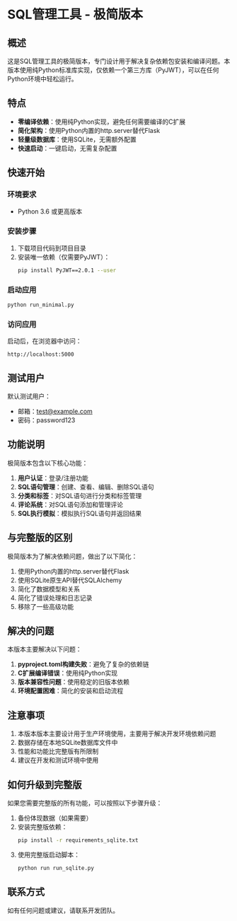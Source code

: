 # SQL管理工具 - 极简版本

## 概述

这是SQL管理工具的极简版本，专门设计用于解决复杂依赖包安装和编译问题。本版本使用纯Python标准库实现，仅依赖一个第三方库（PyJWT），可以在任何Python环境中轻松运行。

## 特点

- **零编译依赖**：使用纯Python实现，避免任何需要编译的C扩展
- **简化架构**：使用Python内置的http.server替代Flask
- **轻量级数据库**：使用SQLite，无需额外配置
- **快速启动**：一键启动，无需复杂配置

## 快速开始

### 环境要求

- Python 3.6 或更高版本

### 安装步骤

1. 下载项目代码到项目目录
2. 安装唯一依赖（仅需要PyJWT）：
   ```bash
   pip install PyJWT==2.0.1 --user
   ```

### 启动应用

```bash
python run_minimal.py
```

### 访问应用

启动后，在浏览器中访问：
```
http://localhost:5000
```

## 测试用户

默认测试用户：
- 邮箱：test@example.com
- 密码：password123

## 功能说明

极简版本包含以下核心功能：

1. **用户认证**：登录/注册功能
2. **SQL语句管理**：创建、查看、编辑、删除SQL语句
3. **分类和标签**：对SQL语句进行分类和标签管理
4. **评论系统**：对SQL语句添加和管理评论
5. **SQL执行模拟**：模拟执行SQL语句并返回结果

## 与完整版的区别

极简版本为了解决依赖问题，做出了以下简化：

1. 使用Python内置的http.server替代Flask
2. 使用SQLite原生API替代SQLAlchemy
3. 简化了数据模型和关系
4. 简化了错误处理和日志记录
5. 移除了一些高级功能

## 解决的问题

本版本主要解决以下问题：

1. **pyproject.toml构建失败**：避免了复杂的依赖链
2. **C扩展编译错误**：使用纯Python实现
3. **版本兼容性问题**：使用稳定的旧版本依赖
4. **环境配置困难**：简化的安装和启动流程

## 注意事项

1. 本版本版本主要设计用于生产环境使用，主要用于解决开发环境依赖问题
2. 数据存储在本地SQLite数据库文件中
3. 性能和功能比完整版有所限制
4. 建议在开发和测试环境中使用

## 如何升级到完整版

如果您需要完整版的所有功能，可以按照以下步骤升级：

1. 备份体现数据（如果需要）
2. 安装完整版依赖：
   ```bash
   pip install -r requirements_sqlite.txt
   ```
3. 使用完整版启动脚本：
   ```bash
   python run run_sqlite.py
   ```

## 联系方式

如有任何问题或建议，请联系开发团队。
